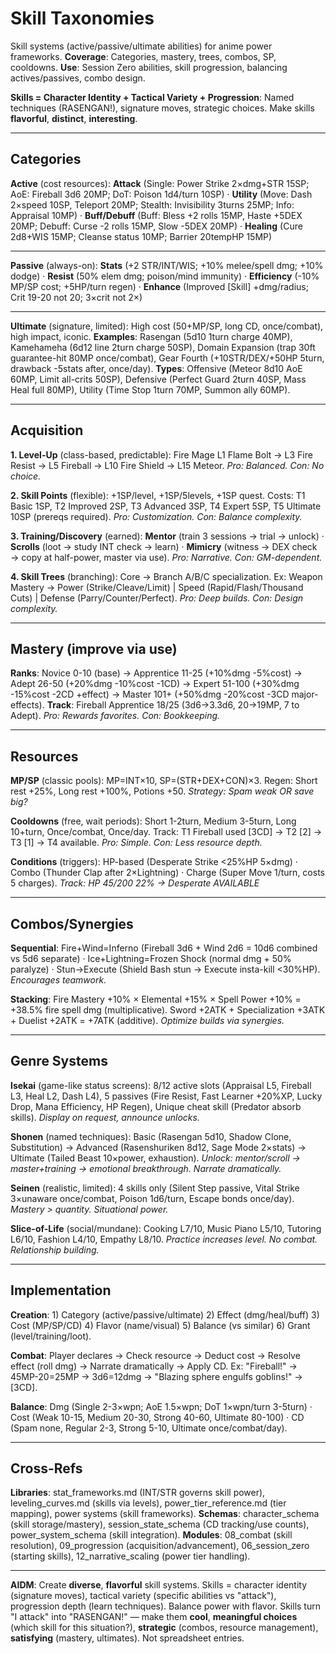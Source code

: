 # Skill Taxonomies

Skill systems (active/passive/ultimate abilities) for anime power frameworks. **Coverage**: Categories, mastery, trees, combos, SP, cooldowns. **Use**: Session Zero abilities, skill progression, balancing actives/passives, combo design.

**Skills = Character Identity + Tactical Variety + Progression**: Named techniques (RASENGAN!), signature moves, strategic choices. Make skills **flavorful**, **distinct**, **interesting**.

---

## Categories

**Active** (cost resources): **Attack** (Single: Power Strike 2×dmg+STR 15SP; AoE: Fireball 3d6 20MP; DoT: Poison 1d4/turn 10SP) · **Utility** (Move: Dash 2×speed 10SP, Teleport 20MP; Stealth: Invisibility 3turns 25MP; Info: Appraisal 10MP) · **Buff/Debuff** (Buff: Bless +2 rolls 15MP, Haste +5DEX 20MP; Debuff: Curse -2 rolls 15MP, Slow -5DEX 20MP) · **Healing** (Cure 2d8+WIS 15MP; Cleanse status 10MP; Barrier 20tempHP 15MP)

---

**Passive** (always-on): **Stats** (+2 STR/INT/WIS; +10% melee/spell dmg; +10% dodge) · **Resist** (50% elem dmg; poison/mind immunity) · **Efficiency** (-10% MP/SP cost; +5HP/turn regen) · **Enhance** (Improved [Skill] +dmg/radius; Crit 19-20 not 20; 3×crit not 2×)

---

**Ultimate** (signature, limited): High cost (50+MP/SP, long CD, once/combat), high impact, iconic. **Examples**: Rasengan (5d10 1turn charge 40MP), Kamehameha (6d12 line 2turn charge 50SP), Domain Expansion (trap 30ft guarantee-hit 80MP once/combat), Gear Fourth (+10STR/DEX/+50HP 5turn, drawback -5stats after, once/day). **Types**: Offensive (Meteor 8d10 AoE 60MP, Limit all-crits 50SP), Defensive (Perfect Guard 2turn 40SP, Mass Heal full 80MP), Utility (Time Stop 1turn 70MP, Summon ally 60MP).

---

## Acquisition

**1. Level-Up** (class-based, predictable): Fire Mage L1 Flame Bolt → L3 Fire Resist → L5 Fireball → L10 Fire Shield → L15 Meteor. *Pro: Balanced. Con: No choice.*

**2. Skill Points** (flexible): +1SP/level, +1SP/5levels, +1SP quest. Costs: T1 Basic 1SP, T2 Improved 2SP, T3 Advanced 3SP, T4 Expert 5SP, T5 Ultimate 10SP (prereqs required). *Pro: Customization. Con: Balance complexity.*

**3. Training/Discovery** (earned): **Mentor** (train 3 sessions → trial → unlock) · **Scrolls** (loot → study INT check → learn) · **Mimicry** (witness → DEX check → copy at half-power, master via use). *Pro: Narrative. Con: GM-dependent.*

**4. Skill Trees** (branching): Core → Branch A/B/C specialization. Ex: Weapon Mastery → Power (Strike/Cleave/Limit) | Speed (Rapid/Flash/Thousand Cuts) | Defense (Parry/Counter/Perfect). *Pro: Deep builds. Con: Design complexity.*

---

## Mastery (improve via use)

**Ranks**: Novice 0-10 (base) → Apprentice 11-25 (+10%dmg -5%cost) → Adept 26-50 (+20%dmg -10%cost -1CD) → Expert 51-100 (+30%dmg -15%cost -2CD +effect) → Master 101+ (+50%dmg -20%cost -3CD major-effects). **Track**: Fireball Apprentice 18/25 (3d6→3.3d6, 20→19MP, 7 to Adept). *Pro: Rewards favorites. Con: Bookkeeping.*

---

## Resources

**MP/SP** (classic pools): MP=INT×10, SP=(STR+DEX+CON)×3. Regen: Short rest +25%, Long rest +100%, Potions +50. *Strategy: Spam weak OR save big?*

**Cooldowns** (free, wait periods): Short 1-2turn, Medium 3-5turn, Long 10+turn, Once/combat, Once/day. Track: T1 Fireball used [3CD] → T2 [2] → T3 [1] → T4 available. *Pro: Simple. Con: Less resource depth.*

**Conditions** (triggers): HP-based (Desperate Strike <25%HP 5×dmg) · Combo (Thunder Clap after 2×Lightning) · Charge (Super Move 1/turn, costs 5 charges). *Track: HP 45/200 22% → Desperate AVAILABLE*

---

## Combos/Synergies

**Sequential**: Fire+Wind=Inferno (Fireball 3d6 + Wind 2d6 = 10d6 combined vs 5d6 separate) · Ice+Lightning=Frozen Shock (normal dmg + 50% paralyze) · Stun→Execute (Shield Bash stun → Execute insta-kill <30%HP). *Encourages teamwork.*

**Stacking**: Fire Mastery +10% × Elemental +15% × Spell Power +10% = +38.5% fire spell dmg (multiplicative). Sword +2ATK + Specialization +3ATK + Duelist +2ATK = +7ATK (additive). *Optimize builds via synergies.*

---

## Genre Systems

**Isekai** (game-like status screens): 8/12 active slots (Appraisal L5, Fireball L3, Heal L2, Dash L4), 5 passives (Fire Resist, Fast Learner +20%XP, Lucky Drop, Mana Efficiency, HP Regen), Unique cheat skill (Predator absorb skills). *Display on request, announce unlocks.*

**Shonen** (named techniques): Basic (Rasengan 5d10, Shadow Clone, Substitution) → Advanced (Rasenshuriken 8d12, Sage Mode 2×stats) → Ultimate (Tailed Beast 10×power, exhaustion). *Unlock: mentor/scroll → master+training → emotional breakthrough. Narrate dramatically.*

**Seinen** (realistic, limited): 4 skills only (Silent Step passive, Vital Strike 3×unaware once/combat, Poison 1d6/turn, Escape bonds once/day). *Mastery > quantity. Situational power.*

**Slice-of-Life** (social/mundane): Cooking L7/10, Music Piano L5/10, Tutoring L6/10, Fashion L4/10, Empathy L8/10. *Practice increases level. No combat. Relationship building.*

---

## Implementation

**Creation**: 1) Category (active/passive/ultimate) 2) Effect (dmg/heal/buff) 3) Cost (MP/SP/CD) 4) Flavor (name/visual) 5) Balance (vs similar) 6) Grant (level/training/loot).

**Combat**: Player declares → Check resource → Deduct cost → Resolve effect (roll dmg) → Narrate dramatically → Apply CD. Ex: "Fireball!" → 45MP-20=25MP → 3d6=12dmg → "Blazing sphere engulfs goblins!" → [3CD].

**Balance**: Dmg (Single 2-3×wpn; AoE 1.5×wpn; DoT 1×wpn/turn 3-5turn) · Cost (Weak 10-15, Medium 20-30, Strong 40-60, Ultimate 80-100) · CD (Spam none, Regular 2-3, Strong 5-10, Ultimate once/combat/day).

---

## Cross-Refs

**Libraries**: stat_frameworks.md (INT/STR governs skill power), leveling_curves.md (skills via levels), power_tier_reference.md (tier mapping), power systems (skill frameworks). **Schemas**: character_schema (skill storage/mastery), session_state_schema (CD tracking/use counts), power_system_schema (skill integration). **Modules**: 08_combat (skill resolution), 09_progression (acquisition/advancement), 06_session_zero (starting skills), 12_narrative_scaling (power tier handling).

---

**AIDM**: Create **diverse**, **flavorful** skill systems. Skills = character identity (signature moves), tactical variety (specific abilities vs "attack"), progression depth (learn techniques). Balance power with flavor. Skills turn "I attack" into "RASENGAN!" — make them **cool**, **meaningful choices** (which skill for this situation?), **strategic** (combos, resource management), **satisfying** (mastery, ultimates). Not spreadsheet entries.
